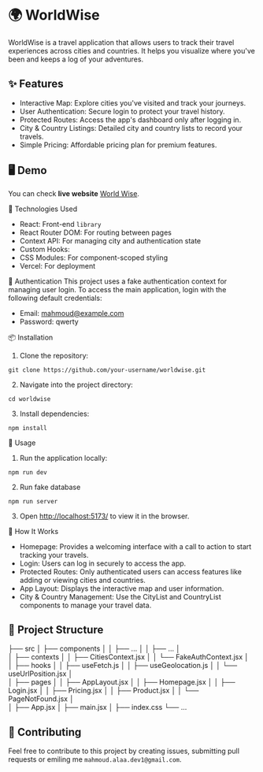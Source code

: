 # 🌍 WorldWise

WorldWise is a travel application that allows users to track their travel experiences across cities and countries. It helps you visualize where you've been and keeps a log of your adventures.

## ✨ Features
- Interactive Map: Explore cities you've visited and track your journeys.
- User Authentication: Secure login to protect your travel history.
- Protected Routes: Access the app's dashboard only after logging in.
- City & Country Listings: Detailed city and country lists to record your travels.
- Simple Pricing: Affordable pricing plan for premium features.

## 🖥️ Demo
You can check **live website** [World Wise](world-wise1.vercel.app).

🚀 Technologies Used
- React: Front-end `library`
- React Router DOM: For routing between pages
- Context API: For managing city and authentication state
- Custom Hooks: 
- CSS Modules: For component-scoped styling
- Vercel: For deployment

🔐 Authentication
This project uses a fake authentication context for managing user login. To access the main application, login with the following default credentials:
- Email: mahmoud@example.com
- Password: qwerty

📦 Installation
1. Clone the repository:
```
git clone https://github.com/your-username/worldwise.git
```
2. Navigate into the project directory:
```
cd worldwise
```

3. Install dependencies:
```
npm install
```

🔄 Usage
1. Run the application locally:
```
npm run dev
```
2. Run fake database 
```
npm run server
```
3. Open [http://localhost:5173/](http://localhost:5173/) to view it in the browser.



📖 How It Works
- Homepage: Provides a welcoming interface with a call to action to start tracking your travels.
- Login: Users can log in securely to access the app.
- Protected Routes: Only authenticated users can access features like adding or viewing cities and countries.
- App Layout: Displays the interactive map and user information.
- City & Country Management: Use the CityList and CountryList components to manage your travel data.

## 📂 Project Structure

├── src
│   ├── components
│   │   ├── ...
│   │   ├── ...
│   
│   ├── contexts
│   │   ├── CitiesContext.jsx
│   │   └── FakeAuthContext.jsx
│   
│   ├── hooks
│   │   ├── useFetch.js
│   │   ├── useGeolocation.js
│   │   └── useUrlPosition.jsx
│   
│   ├── pages
│   │   ├── AppLayout.jsx
│   │   ├── Homepage.jsx
│   │   ├── Login.jsx
│   │   ├── Pricing.jsx
│   │   ├── Product.jsx
│   │   └── PageNotFound.jsx
│   
│   ├── App.jsx
│   ├── main.jsx
│   ├── index.css
└── ...





## 🤝 Contributing
Feel free to contribute to this project by creating issues, submitting pull requests or emiling me `mahmoud.alaa.dev1@gmail.com`.




